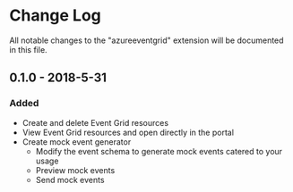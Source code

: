 # Change Log

All notable changes to the "azureeventgrid" extension will be documented in this file.

## 0.1.0 - 2018-5-31

### Added

- Create and delete Event Grid resources
- View Event Grid resources and open directly in the portal
- Create mock event generator
  - Modify the event schema to generate mock events catered to your usage
  - Preview mock events
  - Send mock events
